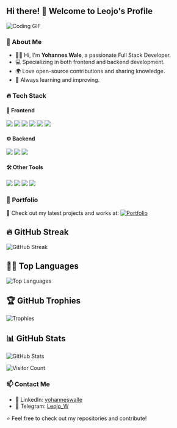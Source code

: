## Hi there! 👋 Welcome to Leojo's Profile

![Coding GIF](https://media.giphy.com/media/qgQUggAC3Pfv687qPC/giphy.gif)

### 🚀 About Me
- 👨‍💻 Hi, I'm **Yohannes Wale**, a passionate Full Stack Developer.
- 💻 Specializing in both frontend and backend development.
- 🌍 Love open-source contributions and sharing knowledge.
- 🎯 Always learning and improving.

### 🔥 Tech Stack
#### 🚀 Frontend
<p>
  <img src="https://img.shields.io/badge/Code-React-blue?style=for-the-badge&logo=react"/>
  <img src="https://img.shields.io/badge/Code-Next.js-black?style=for-the-badge&logo=next.js"/>
  <img src="https://img.shields.io/badge/Code-TailwindCSS-blue?style=for-the-badge&logo=tailwind-css"/>
  <img src="https://img.shields.io/badge/Code-HTML5-orange?style=for-the-badge&logo=html5"/>
  <img src="https://img.shields.io/badge/Code-JavaScript-yellow?style=for-the-badge&logo=javascript"/>
  <img src="https://img.shields.io/badge/Code-CSS3-blue?style=for-the-badge&logo=css3"/>
</p>

#### ⚙️ Backend
<p>
  <img src="https://img.shields.io/badge/Code-Node.js-green?style=for-the-badge&logo=node.js"/>
  <img src="https://img.shields.io/badge/Database-MongoDB-brightgreen?style=for-the-badge&logo=mongodb"/>
  <img src="https://img.shields.io/badge/Database-MySQL-blue?style=for-the-badge&logo=mysql"/>
</p>

#### 🛠️ Other Tools
<p>
  <img src="https://img.shields.io/badge/Deploy-Vercel-black?style=for-the-badge&logo=vercel"/>
  <img src="https://img.shields.io/badge/Deploy-OnRender-purple?style=for-the-badge&logo=render"/>
  <img src="https://img.shields.io/badge/API-Postman-orange?style=for-the-badge&logo=postman"/>
  <img src="https://img.shields.io/badge/Version%20Control-GitHub-black?style=for-the-badge&logo=github"/>
</p>

### 🌟 Portfolio
🚀 Check out my latest projects and works at:
[![Portfolio](https://img.shields.io/badge/Portfolio-Visit-blueviolet?style=for-the-badge&logo=google-chrome)](https://leojo-portfolio.vercel.app)

## 🔥 GitHub Streak

![GitHub Streak](https://github-readme-streak-stats.herokuapp.com/?user=johnwalle)

## 🧑‍💻 Top Languages

![Top Languages](https://github-readme-stats.vercel.app/api/top-langs/?username=johnwalle&layout=compact)

## 🏆 GitHub Trophies

![Trophies](https://github-profile-trophy.vercel.app/?username=johnwalle&theme=juicyfresh)

## 📊 GitHub Stats

![GitHub Stats](https://github-readme-stats.vercel.app/api?username=johnwalle&show_icons=true&theme=radical)

![Visitor Count](https://shields.io/badge/dynamic/json?color=blue&label=Visitors&query=value&url=https://api.countapi.xyz/hit/johnwalle.github-readme)

### 📫 Contact Me
- 🔗 LinkedIn: [yohanneswalle](https://www.linkedin.com/in/yohanneswalle)
- 💬 Telegram: [Leojo_W](https://t.me/Leojo_W)

⭐️ Feel free to check out my repositories and contribute!
